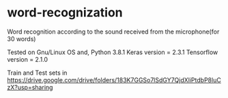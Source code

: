 # word-recognization
Word recognition according to the sound received from the microphone(for 30 words)

Tested on Gnu/Linux OS and,
Python 3.8.1
Keras version = 2.3.1
Tensorflow version = 2.1.0


Train and Test sets in https://drive.google.com/drive/folders/183K7GGSo7lSdGY7QjdXliPtdbP8luCzX?usp=sharing
